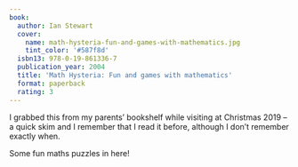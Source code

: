 ```yaml
---
book:
  author: Ian Stewart
  cover:
    name: math-hysteria-fun-and-games-with-mathematics.jpg
    tint_color: '#587f8d'
  isbn13: 978-0-19-861336-7
  publication_year: 2004
  title: 'Math Hysteria: Fun and games with mathematics'
  format: paperback
  rating: 3
---
```


I grabbed this from my parents’ bookshelf while visiting at Christmas 2019 – a quick skim and I remember that I read it before, although I don’t remember exactly when.

Some fun maths puzzles in here!